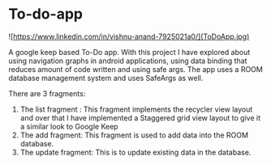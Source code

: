 # To-do-app
![https://www.linkedin.com/in/vishnu-anand-7925021a0/](ToDoApp.jpg)

A google keep based To-Do app.
With this project I have explored about using navigation graphs in android applications, using data binding that reduces amount of code written and using safe args.
The app uses a ROOM database management system and uses SafeArgs as well.

There are 3 fragments:
  1. The list fragment : This fragment implements the recycler view layout and over that I have implemented a Staggered grid view layout to give it a similar look to Google Keep
  2. The add fragment: This fragment is used to add data into the ROOM database.
  3. The update fragment: This is to update existing data in the database.
 
